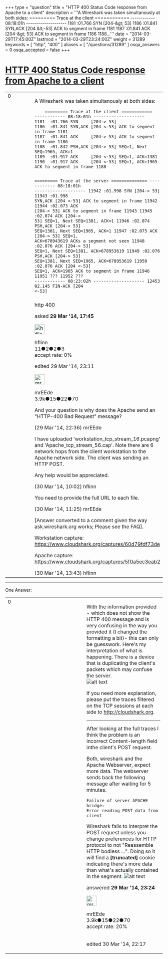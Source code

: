 +++
type = "question"
title = "HTTP 400 Status Code response from Apache to a client"
description = '''A Wireshark was taken simultanously at both sides:  ========= Trace at the client ============  ------------ 08:18:01h -------------------- 1181 :01.766 SYN [204-&amp;gt; 53] 1186 :01.841 SYN,ACK [204 &amp;lt;-53] ACK to segment in frame 1181  1187 :01.841 ACK [204-&amp;gt; 53] ACK to segment in frame 1186 1188...'''
date = "2014-03-29T17:45:00Z"
lastmod = "2014-03-29T23:24:00Z"
weight = 31289
keywords = [ "http", "400" ]
aliases = [ "/questions/31289" ]
osqa_answers = 0
osqa_accepted = false
+++

<div class="headNormal">

# [HTTP 400 Status Code response from Apache to a client](/questions/31289/http-400-status-code-response-from-apache-to-a-client)

</div>

<div id="main-body">

<div id="askform">

<table id="question-table" style="width:100%;"><colgroup><col style="width: 50%" /><col style="width: 50%" /></colgroup><tbody><tr class="odd"><td style="width: 30px; vertical-align: top"><div class="vote-buttons"><div id="post-31289-score" class="post-score" title="current number of votes">0</div><div id="favorite-count" class="favorite-count"></div></div></td><td><div id="item-right"><div class="question-body"><p>A Wireshark was taken simultanously at both sides:</p><pre><code>    ========= Trace at the client ============ 
------------ 08:18:01h --------------------
1181  :01.766 SYN     [204-&gt; 53]
1186  :01.841 SYN,ACK [204 &lt;-53] ACK to segment in frame 1181 
1187  :01.841 ACK     [204-&gt; 53] ACK to segment in frame 1186
1188  :01.842 PSH,ACK [204-&gt; 53] SEQ=1, Next SEQ=1965, ACK=1
1189  :01.917 ACK     [204 &lt;-53] SEQ=1, ACK=1381
1190  :01.917 ACK     [204 &lt;-53] SEQ=1, ACK=1965 ACK to segment in frame 1188

========= Trace at the server ==============
------------ 08:18:01h --------------------
11942 :01.998 SYN     [204-&gt; 53]
11943 :01.998 SYN,ACK [204 &lt;-53] ACK to segment in frame 11942
11944 :02.073 ACK     [204-&gt; 53] ACK to segment in frame 11943
11945 :02.074 ACK     [204-&gt; 53] SEQ=1, Next SEQ=1381, ACK=1
11946 :02.074 PSH,ACK [204-&gt; 53] SEQ=1381, Next SEQ=1965, ACK=1
11947 :02.075 ACK     [204-&gt; 53] SEQ=1, ACK=678943619 ACKs a segment not seen 
11948 :02.076 ACK     [204-&gt; 53] SEQ=1, Next SEQ=1381, ACK=678953619
11949 :02.076 PSH,ACK [204-&gt; 53] SEQ=1381, Next SEQ=1965, ACK=678953619 
11950 :02.076 ACK     [204 &lt;-53] SEQ=1, ACK=1965 ACK to segment in frame 11946
11951  ???
11952  ???
------------ 08:23:02h --------------------
12453 02.145 FIN-ACK  [204 &lt;-53]</code></pre></div><div id="question-tags" class="tags-container tags">http 400</div><div id="question-controls" class="post-controls"></div><div class="post-update-info-container"><div class="post-update-info post-update-info-user"><p>asked <strong>29 Mar '14, 17:45</strong></p><img src="https://secure.gravatar.com/avatar/90c9a2a4b7db59e1026f39af5e1e9bbf?s=32&amp;d=identicon&amp;r=g" class="gravatar" width="32" height="32" alt="hflinn&#39;s gravatar image" /><p>hflinn<br />
<span class="score" title="11 reputation points">11</span><span title="2 badges"><span class="badge1">●</span><span class="badgecount">2</span></span><span title="2 badges"><span class="silver">●</span><span class="badgecount">2</span></span><span title="3 badges"><span class="bronze">●</span><span class="badgecount">3</span></span><br />
<span class="accept_rate" title="Rate of the user&#39;s accepted answers">accept rate:</span> <span title="hflinn has no accepted answers">0%</span></p></div><div class="post-update-info post-update-info-edited"><p>edited 29 Mar '14, 23:11</p><img src="https://secure.gravatar.com/avatar/5500bd1decb766660522dfb347eedc49?s=32&amp;d=identicon&amp;r=g" class="gravatar" width="32" height="32" alt="mrEEde&#39;s gravatar image" /><p>mrEEde<br />
<span class="score" title="3892 reputation points"><span>3.9k</span></span><span title="15 badges"><span class="badge1">●</span><span class="badgecount">15</span></span><span title="22 badges"><span class="silver">●</span><span class="badgecount">22</span></span><span title="70 badges"><span class="bronze">●</span><span class="badgecount">70</span></span></p></div></div><div id="comments-container-31289" class="comments-container"><span id="31290"></span><div id="comment-31290" class="comment"><div id="post-31290-score" class="comment-score"></div><div class="comment-text"><p>And your question is why does the Apache send an "HTTP-400 Bad Request" message?</p></div><div id="comment-31290-info" class="comment-info"><span class="comment-age">(29 Mar '14, 22:36)</span> mrEEde</div></div><span id="31292"></span><div id="comment-31292" class="comment"><div id="post-31292-score" class="comment-score"></div><div class="comment-text"><p>I have uploaded 'workstation_tcp_stream_16.pcapng' and 'Apache_tcp_stream_56.cap'. Note there are 6 network hops from the client workstation to the Apache network side. The client was sending an HTTP POST.</p><p>Any help would be appreciated.</p></div><div id="comment-31292-info" class="comment-info"><span class="comment-age">(30 Mar '14, 10:02)</span> hflinn</div></div><span id="31293"></span><div id="comment-31293" class="comment"><div id="post-31293-score" class="comment-score"></div><div class="comment-text"><p>You need to provide the full URL to each file.</p></div><div id="comment-31293-info" class="comment-info"><span class="comment-age">(30 Mar '14, 11:25)</span> mrEEde</div></div><span id="31296"></span><div id="comment-31296" class="comment"><div id="post-31296-score" class="comment-score"></div><div class="comment-text"><p>[Answer converted to a comment given the way ask.wireshark.org works; Please see the FAQ].</p><p>Workstation capture: <a href="https://www.cloudshark.org/captures/60d79fdf73de">https://www.cloudshark.org/captures/60d79fdf73de</a></p><p>Apache capture: <a href="https://www.cloudshark.org/captures/5f0a5ec3eab2">https://www.cloudshark.org/captures/5f0a5ec3eab2</a></p></div><div id="comment-31296-info" class="comment-info"><span class="comment-age">(30 Mar '14, 13:43)</span> hflinn</div></div></div><div id="comment-tools-31289" class="comment-tools"></div><div class="clear"></div><div id="comment-31289-form-container" class="comment-form-container"></div><div class="clear"></div></div></td></tr></tbody></table>

------------------------------------------------------------------------

<div class="tabBar">

<span id="sort-top"></span>

<div class="headQuestions">

One Answer:

</div>

</div>

<span id="31291"></span>

<div id="answer-container-31291" class="answer">

<table style="width:100%;"><colgroup><col style="width: 50%" /><col style="width: 50%" /></colgroup><tbody><tr class="odd"><td style="width: 30px; vertical-align: top"><div class="vote-buttons"><div id="post-31291-score" class="post-score" title="current number of votes">0</div></div></td><td><div class="item-right"><div class="answer-body"><p>With the information provided - which does not show the HTTP 400 message and is very confusing in the way you provided it (I changed the formatting a bit)- this can only be guesswork. Here's my interpretation of what is happening. There is a device that is duplicating the client's packets which may confuse the server.<br />
<img src="https://osqa-ask.wireshark.org/upfiles/Selection_002_1.jpeg" alt="alt text" /></p><p>If you need more explanation, please put the traces filtered on the TCP sessions at each side to <a href="http://cloudshark.org"></a><a href="http://cloudshark.org">http://cloudshark.org</a>.</p><hr /><p>After looking at the full traces I think the problem is an incorrect Content-length field inthe client's POST request.</p><p>Both, wireshark and the Apache Webserver, expect more data. The webserver sends back the following message after waiting for 5 minutes.<br />
</p><pre><code>Failure of server APACHE bridge:
Error reading POST data from client</code></pre><p>Wireshark fails to interpret the POST request unless you change preferences for HTTP protocol to not "Reassemble HTTP bodiess ...". Doing so it will find a <strong>[truncated]</strong> cookie indicating there's more data than what's actually contained in the segment. <img src="https://osqa-ask.wireshark.org/upfiles/Selection_043_2.png" alt="alt text" /></p></div><div class="answer-controls post-controls"></div><div class="post-update-info-container"><div class="post-update-info post-update-info-user"><p>answered <strong>29 Mar '14, 23:24</strong></p><img src="https://secure.gravatar.com/avatar/5500bd1decb766660522dfb347eedc49?s=32&amp;d=identicon&amp;r=g" class="gravatar" width="32" height="32" alt="mrEEde&#39;s gravatar image" /><p>mrEEde<br />
<span class="score" title="3892 reputation points"><span>3.9k</span></span><span title="15 badges"><span class="badge1">●</span><span class="badgecount">15</span></span><span title="22 badges"><span class="silver">●</span><span class="badgecount">22</span></span><span title="70 badges"><span class="bronze">●</span><span class="badgecount">70</span></span><br />
<span class="accept_rate" title="Rate of the user&#39;s accepted answers">accept rate:</span> <span title="mrEEde has 48 accepted answers">20%</span> </br></br></p></img></div><div class="post-update-info post-update-info-edited"><p>edited 30 Mar '14, 22:17</p></div></div><div id="comments-container-31291" class="comments-container"></div><div id="comment-tools-31291" class="comment-tools"></div><div class="clear"></div><div id="comment-31291-form-container" class="comment-form-container"></div><div class="clear"></div></div></td></tr></tbody></table>

</div>

<div class="paginator-container-left">

</div>

</div>

</div>

